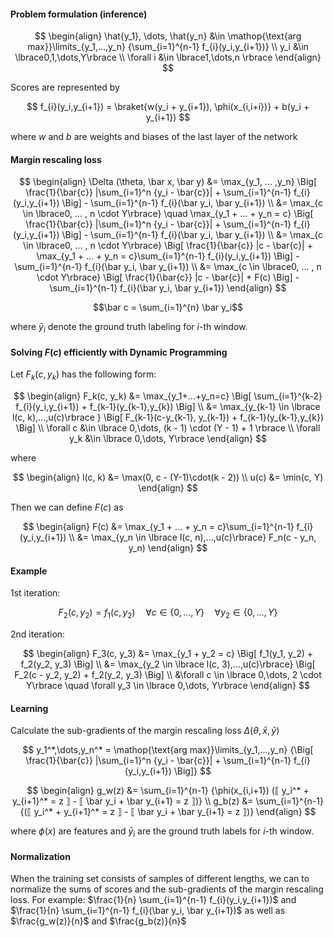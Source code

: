 
#### Problem formulation (inference)

$$ 
\begin{align}
\hat{y_1}, \dots, \hat{y_n}  &\in \mathop{\text{arg max}}\limits_{y_1,...,y_n} {\sum_{i=1}^{n-1} f_{i}(y_i,y_{i+1})} \\
y_i &\in \lbrace0,1,\dots,Y\rbrace \\
\forall i &\in \lbrace1,\dots,n \rbrace
\end{align}
$$


Scores are represented by

$$
f_{i}(y_i,y_{i+1}) = \braket{w(y_i + y_{i+1}), \phi(x_{i,i+i})} + b(y_i + y_{i+1})
$$

where $w$ and $b$ are weights and biases of the last layer of the network

<!-- TODO: dimentsions of all variables -->

#### Margin rescaling loss

$$
\begin{align}
    \Delta (\theta, \bar x, \bar y) &= \max_{y_1, ... ,y_n} \Big[ \frac{1}{\bar{c}} |\sum_{i=1}^n {y_i - \bar{c}}| + \sum_{i=1}^{n-1} f_{i}(y_i,y_{i+1})  \Big] - \sum_{i=1}^{n-1} f_{i}(\bar y_i, \bar y_{i+1}) \\
    &= \max_{c \in \lbrace0, ... , n \cdot Y\rbrace} \quad  \max_{y_1 + ... + y_n = c} \Big[ \frac{1}{\bar{c}} |\sum_{i=1}^n {y_i - \bar{c}}| + \sum_{i=1}^{n-1} f_{i}(y_i,y_{i+1}) \Big] - \sum_{i=1}^{n-1} f_{i}(\bar y_i, \bar y_{i+1}) \\
    &= \max_{c \in \lbrace0, ... , n \cdot Y\rbrace} \Big[ \frac{1}{\bar{c}} |c - \bar{c}| + \max_{y_1 + ... + y_n = c}\sum_{i=1}^{n-1} f_{i}(y_i,y_{i+1})  \Big] - \sum_{i=1}^{n-1} f_{i}(\bar y_i, \bar y_{i+1}) \\
    &= \max_{c \in \lbrace0, ... , n \cdot Y\rbrace} \Big[ \frac{1}{\bar{c}} |c - \bar{c}| + F(c)  \Big] - \sum_{i=1}^{n-1} f_{i}(\bar y_i, \bar y_{i+1})
\end{align}
$$

$$\bar c = \sum_{i=1}^{n} \bar y_i$$

where $\bar y_i$ denote the ground truth labeling for $i$-th window.

#### Solving $F(c)$ efficiently with Dynamic Programming

Let $F_k(c, y_k)$ has the following form:

$$
\begin{align}
    F_k(c, y_k) &= \max_{y_1+...+y_n=c} \Big[ \sum_{i=1}^{k-2} f_{i}(y_i,y_{i+1}) + f_{k-1}(y_{k-1},y_{k}) \Big] \\
    &= \max_{y_{k-1} \in \lbrace l(c, k),...,u(c)\rbrace } \Big[ F_{k-1}(c-y_{k-1}, y_{k-1}) + f_{k-1}(y_{k-1},y_{k}) \Big] \\
    \forall c &\in \lbrace 0,\dots, (k - 1) \cdot (Y - 1) + 1 \rbrace \\
    \forall y_k &\in \lbrace 0,\dots, Y\rbrace
\end{align}
$$

where 

$$
\begin{align}
l(c, k) &= \max(0, c - (Y-1)\cdot(k - 2)) \\
u(c) &= \min(c, Y)
\end{align}
$$

Then we can define $F(c)$ as

$$
\begin{align}
F(c) &= \max_{y_1 + ... + y_n = c}\sum_{i=1}^{n-1} f_{i}(y_i,y_{i+1}) \\
     &= \max_{y_n \in \lbrace l(c, n),...,u(c)\rbrace} F_n(c - y_n, y_n)
\end{align}
$$

#### Example

1st iteration:

$$
F_2(c, y_2) = f_1(c, y_2) \quad \forall c \in \lbrace 0,\dots, Y\rbrace \quad \forall y_2 \in \lbrace 0,\dots, Y\rbrace
$$

2nd iteration:

$$
\begin{align}
F_3(c, y_3) &= \max_{y_1 + y_2 = c} \Big[ f_1(y_1, y_2) + f_2(y_2, y_3) \Big] \\
&= \max_{y_2 \in \lbrace l(c, 3),...,u(c)\rbrace} \Big[ F_2(c - y_2, y_2) + f_2(y_2, y_3) \Big] \\
&\forall c \in \lbrace 0,\dots, 2 \cdot Y\rbrace \quad \forall y_3 \in \lbrace 0,\dots, Y\rbrace
\end{align}
$$

#### Learning

Calculate the sub-gradients of the margin rescaling loss $\Delta (\theta, \bar x, \bar y)$

$$
    y_1^*,\dots,y_n^* = \mathop{\text{arg max}}\limits_{y_1,...,y_n} {\Big[ \frac{1}{\bar{c}} |\sum_{i=1}^n {y_i - \bar{c}}| + \sum_{i=1}^{n-1} f_{i}(y_i,y_{i+1})  \Big]}
$$

$$
\begin{align}
g_w(z) &= \sum_{i=1}^{n-1} {\phi(x_{i,i+1}) (⟦ y_i^* + y_{i+1}^* = z ⟧ - ⟦ \bar y_i + \bar y_{i+1} = z ⟧)} \\
g_b(z) &= \sum_{i=1}^{n-1} {(⟦ y_i^* + y_{i+1}^* = z ⟧ - ⟦ \bar y_i + \bar y_{i+1} = z ⟧)}
\end{align}
$$

where $\phi(x)$ are features and $\bar y_i$ are the ground truth labels for $i$-th window.

#### Normalization

When the training set consists of samples of different lengths, we can to normalize the sums of scores and the sub-gradients of the margin rescaling loss. For example: $\frac{1}{n} \sum_{i=1}^{n-1} f_{i}(y_i,y_{i+1})$ and $\frac{1}{n} \sum_{i=1}^{n-1} f_{i}(\bar y_i, \bar y_{i+1})$ as well as $\frac{g_w(z)}{n}$ and $\frac{g_b(z)}{n}$